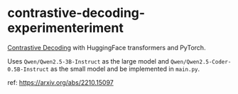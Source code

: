 # contrastive-decoding-experimenteriment
[Contrastive Decoding](https://arxiv.org/abs/2210.15097) with HuggingFace transformers and PyTorch.

Uses `Qwen/Qwen2.5-3B-Instruct` as the large model and `Qwen/Qwen2.5-Coder-0.5B-Instruct` as the small model and be implemented in `main.py`.

ref: https://arxiv.org/abs/2210.15097
